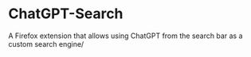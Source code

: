 # ChatGPT-Search
A Firefox extension that allows using ChatGPT from the search bar as a custom search engine/
